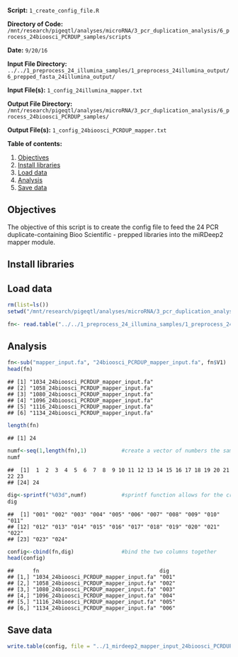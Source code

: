 **Script:** `1_create_config_file.R`

**Directory of Code:**  `/mnt/research/pigeqtl/analyses/microRNA/3_pcr_duplication_analysis/6_process_24bioosci_PCRDUP_samples/scripts`

**Date:**  `9/20/16`

**Input File Directory:**  `../../1_preprocess_24_illumina_samples/1_preprocess_24illumina_output/6_prepped_fasta_24illumina_output/`

**Input File(s):** `1_config_24illumina_mapper.txt`

**Output File Directory:** `/mnt/research/pigeqtl/analyses/microRNA/3_pcr_duplication_analysis/6_process_24bioosci_PCRDUP_samples/`

**Output File(s):** `1_config_24bioosci_PCRDUP_mapper.txt`

**Table of contents:**

1. [Objectives](#objectives)
2. [Install libraries](#install-libraries)
3. [Load data](#load-data)
4. [Analysis](#analysis)
5. [Save data](#save-data)

## Objectives

The objective of this script is to create the config file to feed the 24 PCR duplicate-containing Bioo Scientific - prepped libraries into the miRDeep2 mapper module.

## Install libraries

## Load data


```r
rm(list=ls())
setwd("/mnt/research/pigeqtl/analyses/microRNA/3_pcr_duplication_analysis/6_process_24bioosci_PCRDUP_samples/scripts/")

fn<- read.table("../../1_preprocess_24_illumina_samples/1_preprocess_24illumina_output/6_prepped_fasta_24illumina_output/1_config_24illumina_mapper.txt")
```

## Analysis


```r
fn<-sub("mapper_input.fa", "24bioosci_PCRDUP_mapper_input.fa", fn$V1)
head(fn)
```

```
## [1] "1034_24bioosci_PCRDUP_mapper_input.fa"
## [2] "1058_24bioosci_PCRDUP_mapper_input.fa"
## [3] "1080_24bioosci_PCRDUP_mapper_input.fa"
## [4] "1096_24bioosci_PCRDUP_mapper_input.fa"
## [5] "1116_24bioosci_PCRDUP_mapper_input.fa"
## [6] "1134_24bioosci_PCRDUP_mapper_input.fa"
```

```r
length(fn)
```

```
## [1] 24
```

```r
numf<-seq(1,length(fn),1)           #create a vector of numbers the same length as the number of file names
numf
```

```
##  [1]  1  2  3  4  5  6  7  8  9 10 11 12 13 14 15 16 17 18 19 20 21 22 23
## [24] 24
```

```r
dig<-sprintf("%03d",numf)           #sprintf function allows for the creation of a 3-digit numeric identifier
dig
```

```
##  [1] "001" "002" "003" "004" "005" "006" "007" "008" "009" "010" "011"
## [12] "012" "013" "014" "015" "016" "017" "018" "019" "020" "021" "022"
## [23] "023" "024"
```

```r
config<-cbind(fn,dig)               #bind the two columns together
head(config)
```

```
##      fn                                      dig  
## [1,] "1034_24bioosci_PCRDUP_mapper_input.fa" "001"
## [2,] "1058_24bioosci_PCRDUP_mapper_input.fa" "002"
## [3,] "1080_24bioosci_PCRDUP_mapper_input.fa" "003"
## [4,] "1096_24bioosci_PCRDUP_mapper_input.fa" "004"
## [5,] "1116_24bioosci_PCRDUP_mapper_input.fa" "005"
## [6,] "1134_24bioosci_PCRDUP_mapper_input.fa" "006"
```

## Save data


```r
write.table(config, file = "../1_mirdeep2_mapper_input_24bioosci_PCRDUP_samples/1_config_24bioosci_PCRDUP_mapper.txt", quote = FALSE, sep = " ", row.names = FALSE, col.names = FALSE) #write the config object to a text file
```

